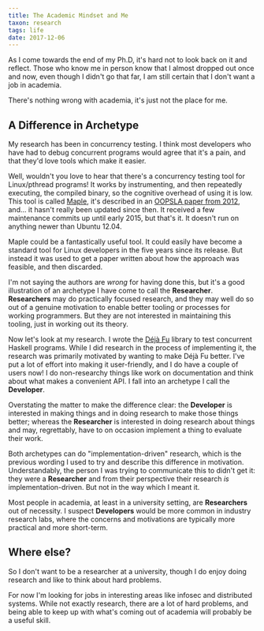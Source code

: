```yaml
---
title: The Academic Mindset and Me
taxon: research
tags: life
date: 2017-12-06
---
```


As I come towards the end of my Ph.D, it's hard not to look back on it
and reflect.  Those who know me in person know that I almost dropped
out once and now, even though I didn't go that far, I am still certain
that I don't want a job in academia.

There's nothing wrong with academia, it's just not the place for me.


## A Difference in Archetype

My research has been in concurrency testing.  I think most developers
who have had to debug concurrent programs would agree that it's a
pain, and that they'd love tools which make it easier.

Well, wouldn't you love to hear that there's a concurrency testing
tool for Linux/pthread programs!  It works by instrumenting, and then
repeatedly executing, the compiled binary, so the cognitive overhead
of using it is low.  This tool is called [Maple][1], it's described in
an [OOPSLA paper from 2012][2], and... it hasn't really been updated
since then.  It received a few maintenance commits up until early
2015, but that's it.  It doesn't run on anything newer than Ubuntu
12.04.

[1]: https://github.com/jieyu/maple
[2]: https://dl.acm.org/citation.cfm?id=2384651

Maple could be a fantastically useful tool.  It could easily have
become a standard tool for Linux developers in the five years since
its release.  But instead it was used to get a paper written about how
the approach was feasible, and then discarded.

I'm not saying the authors are *wrong* for having done this, but it's
a good illustration of an archetype I have come to call the
**Researcher**.  **Researchers** may do practically focused research,
and they may well do so out of a genuine motivation to enable better
tooling or processes for working programmers.  But they are not
interested in maintaining this tooling, just in working out its
theory.

Now let's look at my research.  I wrote the [Déjà Fu][3] library to
test concurrent Haskell programs.  While I did research in the process
of implementing it, the research was primarily motivated by wanting to
make Déjà Fu better.  I've put a lot of effort into making it
user-friendly, and I do have a couple of users now!  I do
non-researchy things like work on documentation and think about what
makes a convenient API.  I fall into an archetype I call the
**Developer**.

[3]: https://github.com/barrucadu/dejafu

Overstating the matter to make the difference clear: the **Developer**
is interested in making things and in doing research to make those
things better; whereas the **Researcher** is interested in doing
research about things and may, regrettably, have to on occasion
implement a thing to evaluate their work.

Both archetypes can do "implementation-driven" research, which is the
previous wording I used to try and describe this difference in
motivation.  Understandably, the person I was trying to communicate
this to didn't get it: they were a **Researcher** and from their
perspective their research *is* implementation-driven.  But not in the
way which I meant it.

Most people in academia, at least in a university setting, are
**Researchers** out of necessity.  I suspect **Developers** would be
more common in industry research labs, where the concerns and
motivations are typically more practical and more short-term.


## Where else?

So I don't want to be a researcher at a university, though I do enjoy
doing research and like to think about hard problems.

For now I'm looking for jobs in interesting areas like infosec and
distributed systems.  While not exactly research, there are a lot of
hard problems, and being able to keep up with what's coming out of
academia will probably be a useful skill.
